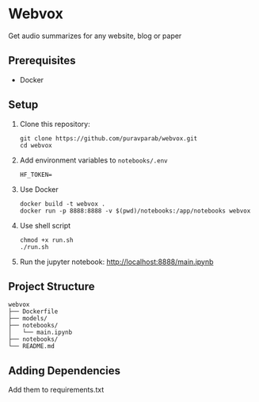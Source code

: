 # Webvox

Get audio summarizes for any website, blog or paper

## Prerequisites

- Docker

## Setup

1. Clone this repository:
	```
	git clone https://github.com/puravparab/webvox.git
	cd webvox
	```
2. Add environment variables to `notebooks/.env`
	```
	HF_TOKEN=
	```
3. Use Docker
   ```
   docker build -t webvox .
   docker run -p 8888:8888 -v $(pwd)/notebooks:/app/notebooks webvox
   ```
4. Use shell script
	```
	chmod +x run.sh
	./run.sh
	```

4. Run the jupyter notebook: [http://localhost:8888/main.ipynb](http://localhost:8888)


## Project Structure

```
webvox
├── Dockerfile
├── models/
├── notebooks/
│   └── main.ipynb
├── notebooks/
└── README.md
```

## Adding Dependencies

Add them to requirements.txt